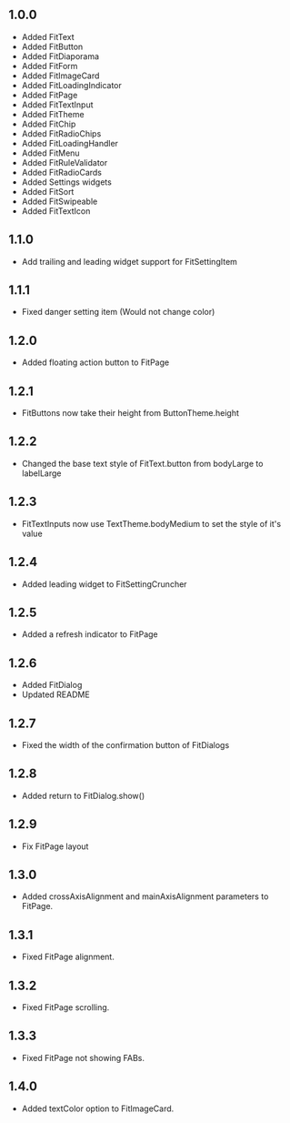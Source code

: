 ## 1.0.0

- Added FitText
- Added FitButton
- Added FitDiaporama
- Added FitForm
- Added FitImageCard
- Added FitLoadingIndicator
- Added FitPage
- Added FitTextInput
- Added FitTheme
- Added FitChip
- Added FitRadioChips
- Added FitLoadingHandler
- Added FitMenu
- Added FitRuleValidator
- Added FitRadioCards
- Added Settings widgets
- Added FitSort
- Added FitSwipeable
- Added FitTextIcon

## 1.1.0

- Add trailing and leading widget support for FitSettingItem

## 1.1.1

- Fixed danger setting item (Would not change color)

## 1.2.0

- Added floating action button to FitPage

## 1.2.1

- FitButtons now take their height from ButtonTheme.height

## 1.2.2

- Changed the base text style of FitText.button from bodyLarge to labelLarge

## 1.2.3

- FitTextInputs now use TextTheme.bodyMedium to set the style of it's value

## 1.2.4

- Added leading widget to FitSettingCruncher

## 1.2.5

- Added a refresh indicator to FitPage

## 1.2.6

- Added FitDialog
- Updated README

## 1.2.7

- Fixed the width of the confirmation button of FitDialogs

## 1.2.8

- Added return to FitDialog.show()

## 1.2.9

- Fix FitPage layout

## 1.3.0

- Added crossAxisAlignment and mainAxisAlignment parameters to FitPage.

## 1.3.1

- Fixed FitPage alignment.

## 1.3.2

- Fixed FitPage scrolling.

## 1.3.3

- Fixed FitPage not showing FABs.

## 1.4.0

- Added textColor option to FitImageCard.